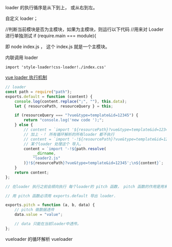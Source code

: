 loader 的执行循序是从下到上， 或从右到左。

自定义 loader；

//判断当前模块是否为主模块，如果为主模块，则运行以下代码
//用来对 Loader 进行单独测试
if (require.main === module){

即 node index.js ， 这个 index.js 就是一个主模块。

内联调用 loader

`import 'style-loader!css-loader!./index.css'`

[vue loader 执行机制](https://github.com/xixizhangfe/vue-loader)

```javascript
// loader
const path = require("path");
exports.default = function (content) {
	console.log(content.replace(";", ""), this.data);
	let { resourcePath, resourceQuery } = this;

	if (resourceQuery === "?vue&type=template&id=12345") {
		return "console.log('new code ');";
	} else {
		// content = `import '${resourcePath}?vue&type=template&id=12345';\n${content}`;
		// 加上 -！ 所有循环解析的所有loader 都不执行
		// content = `import '-!${resourcePath}?vue&type=template&id=12345';\n${content}`;
		// 某个loader 处理这个 导入。
		content = `import '-!${path.resolve(
			__dirname,
			"loader2.js"
		)}!${resourcePath}?vue&type=template&id=12345';\n${content}`;
	}
	return content;
};

// 在loader 执行之前会顺向执行 每个loader的 pitch 函数， pitch 函数的作用是用来做排除的。就是判断当前的loader 是否要执行。如果需要执行就返回 true,否则返回 false

// 用 pitch 函数必须用 exports.default 导出 loader.

exports.pitch = function (a, b, data) {
	// pitch 做数据透传
	data.value = "value";

	// data 只能在当前loader中透传。
};
```

vueloader 的循环解析 vueloader

